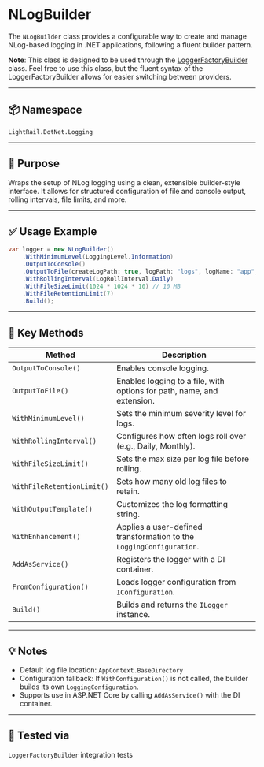 # NLogBuilder

The `NLogBuilder` class provides a configurable way to create and manage NLog-based logging in .NET applications, following a fluent builder pattern.

**Note**: This class is designed to be used through the [LoggerFactoryBuilder](LoggerFactoryBuilder.md) class. Feel free to use this class, but the fluent syntax of the LoggerFactoryBuilder allows for easier switching between providers.

---

## 📦 Namespace

`LightRail.DotNet.Logging`

---

## 🧰 Purpose

Wraps the setup of NLog logging using a clean, extensible builder-style interface. It allows for structured configuration of file and console output, rolling intervals, file limits, and more.

---

## ✅ Usage Example

```csharp
var logger = new NLogBuilder()
    .WithMinimumLevel(LoggingLevel.Information)
    .OutputToConsole()
    .OutputToFile(createLogPath: true, logPath: "logs", logName: "app", logExtension: "log")
    .WithRollingInterval(LogRollInterval.Daily)
    .WithFileSizeLimit(1024 * 1024 * 10) // 10 MB
    .WithFileRetentionLimit(7)
    .Build();
```

---

## 🔧 Key Methods

| Method | Description |
|--------|-------------|
| `OutputToConsole()` | Enables console logging. |
| `OutputToFile()` | Enables logging to a file, with options for path, name, and extension. |
| `WithMinimumLevel()` | Sets the minimum severity level for logs. |
| `WithRollingInterval()` | Configures how often logs roll over (e.g., Daily, Monthly). |
| `WithFileSizeLimit()` | Sets the max size per log file before rolling. |
| `WithFileRetentionLimit()` | Sets how many old log files to retain. |
| `WithOutputTemplate()` | Customizes the log formatting string. |
| `WithEnhancement()` | Applies a user-defined transformation to the `LoggingConfiguration`. |
| `AddAsService()` | Registers the logger with a DI container. |
| `FromConfiguration()` | Loads logger configuration from `IConfiguration`. |
| `Build()` | Builds and returns the `ILogger` instance. |

---

## 💡 Notes

- Default log file location: `AppContext.BaseDirectory`
- Configuration fallback: If `WithConfiguration()` is not called, the builder builds its own `LoggingConfiguration`.
- Supports use in ASP.NET Core by calling `AddAsService()` with the DI container.

---

## 🧪 Tested via

`LoggerFactoryBuilder` integration tests